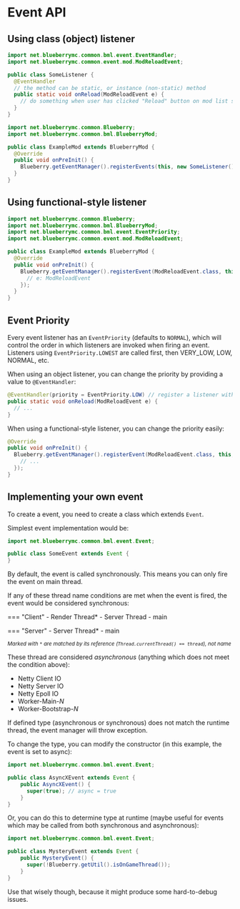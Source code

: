 # Event API

## Using class (object) listener

```java title="SomeListener.java"
import net.blueberrymc.common.bml.event.EventHandler;
import net.blueberrymc.common.event.mod.ModReloadEvent;

public class SomeListener {
  @EventHandler
  // the method can be static, or instance (non-static) method
  public static void onReload(ModReloadEvent e) {
    // do something when user has clicked "Reload" button on mod list screen
  }
}
```

```java title="ExampleMod.java"
import net.blueberrymc.common.Blueberry;
import net.blueberrymc.common.bml.BlueberryMod;

public class ExampleMod extends BlueberryMod {
  @Override
  public void onPreInit() {
    Blueberry.getEventManager().registerEvents(this, new SomeListener()); // don't forget to register listener!
  }
}
```

## Using functional-style listener

```java title="ExampleMod.java"
import net.blueberrymc.common.Blueberry;
import net.blueberrymc.common.bml.BlueberryMod;
import net.blueberrymc.common.bml.event.EventPriority;
import net.blueberrymc.common.event.mod.ModReloadEvent;

public class ExampleMod extends BlueberryMod {
  @Override
  public void onPreInit() {
    Blueberry.getEventManager().registerEvent(ModReloadEvent.class, this, EventPriority.NORMAL, e -> {
      // e: ModReloadEvent
    });
  }
}
```

## Event Priority
Every event listener has an `EventPriority` (defaults to `NORMAL`), which will control the order in which listeners are invoked when firing an event.
Listeners using `EventPriority.LOWEST` are called first, then VERY_LOW, LOW, NORMAL, etc.

When using an object listener, you can change the priority by providing a value to `@EventHandler`:
```java title="SomeListener.java"
@EventHandler(priority = EventPriority.LOW) // register a listener with low priority (called earlier than NORMAL)
public static void onReload(ModReloadEvent e) {
  // ...
}
```

When using a functional-style listener, you can change the priority easily:
```java title="ExampleMod.java"
@Override
public void onPreInit() {
  Blueberry.getEventManager().registerEvent(ModReloadEvent.class, this, EventPriority.LOW, e -> { // register a listener with low priority
    // ...
  });
}
```

## Implementing your own event

To create a event, you need to create a class which extends `Event`.

Simplest event implementation would be:
```java title="SomeEvent.java"
import net.blueberrymc.common.bml.event.Event;

public class SomeEvent extends Event {
}
```

By default, the event is called synchronously. This means you can only fire the event on main thread.

If any of these thread name conditions are met when the event is fired, the event would be considered synchronous:

=== "Client"
    - Render Thread*
    - Server Thread
    - main

=== "Server"
    - Server Thread*
    - main

<small>*Marked with `*` are matched by its reference (`Thread.currentThread() == thread`), not name*</small>

These thread are considered *asynchronous* (anything which does not meet the condition above):

- Netty Client IO
- Netty Server IO
- Netty Epoll IO
- Worker-Main-*N*
- Worker-Bootstrap-*N*

If defined type (asynchronous or synchronous) does not match the runtime thread, the event manager will throw exception.

To change the type, you can modify the constructor (in this example, the event is set to async):
```java title="AsyncXEvent.java"
import net.blueberrymc.common.bml.event.Event;

public class AsyncXEvent extends Event {
    public AsyncXEvent() {
      super(true); // async = true
    }
}
```

Or, you can do this to determine type at runtime (maybe useful for events which may be called from both synchronous and asynchronous):
```java title="MysteryEvent.java"
import net.blueberrymc.common.bml.event.Event;

public class MysteryEvent extends Event {
    public MysteryEvent() {
      super(!Blueberry.getUtil().isOnGameThread());
    }
}
```

Use that wisely though, because it might produce some hard-to-debug issues.
